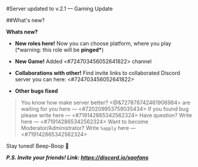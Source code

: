 #Server updated to v.2.1 — Gaming Update

##What's new?

**Whats new?**

- **New roles here!**
  Now you can choose platform, where you play (\*warning: this role will be **pinged\***)

- **New Game!**
  Added <#724703456052641822> channel

- **Collaborations with other!**
  Find invite links to collaborated Discord server you can here: <#724703456052641822>

- **Other bugs fixed**

> You know how make server better? <@&727878742461906984> are waiting for you here — <#720209953759035434>
> If you found bug please write here — <#719142865342562324>
> Have question? Write here — <#719142865342562324>
> Want to become Moderator/Administrator? Write `%apply` here — <#719142865342562324>

Stay tuned! Beep-Boop 🤖

**_P.S. Invite your friends! Link: https://discord.io/saofans_**
